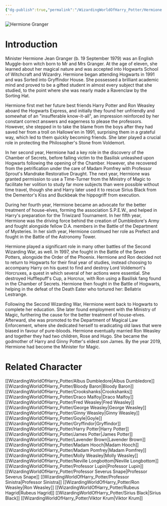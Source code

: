 ```yaml
---
{"dg-publish":true,"permalink":"/WizardingWorldOfHarry_Potter/Hermione Granger/","dgPassFrontmatter":true,"created":"","updated":""}
---
```


![Hermione Granger](http://rxbg5ysja.bkt.gdipper.com/Hermione_Granger.png)
# Introduction
Minister Hermione Jean Granger (b. 19 September 1979) was an English Muggle-born witch born to Mr and Mrs Granger. At the age of eleven, she learned about her magical nature and was accepted into Hogwarts School of Witchcraft and Wizardry. Hermione began attending Hogwarts in 1991 and was Sorted into Gryffindor House. She possessed a brilliant academic mind and proved to be a gifted student in almost every subject that she studied, to the point where she was nearly made a Ravenclaw by the Sorting Hat. 

Hermione first met her future best friends Harry Potter and Ron Weasley aboard the Hogwarts Express, and initially they found her unfriendly and somewhat of an "insufferable know-it-all",  an impression reinforced by her constant correct answers and eagerness to please the professors. However, she stepped in to take the blame from the boys after they had saved her from a troll on Hallowe'en in 1991, surprising them in a grateful way, which led to them quickly becoming friends. She later played a crucial role in protecting the Philosopher's Stone from Voldemort.   

In her second year, Hermione had a key role in the discovery of the Chamber of Secrets, before falling victim to the Basilisk unleashed upon Hogwarts following the opening of the Chamber. However, she recovered from the petrification under the care of Madam Pomfrey with Professor Sprout's Mandrake Restorative Draught. The next year, Hermione was granted permission to use a Time-Turner from the Ministry of Magic to facilitate her volition to study far more subjects than were possible without time travel, though she and Harry later used it to rescue Sirius Black from the Dementor's Kiss and Buckbeak the hippogriff from execution.     

During her fourth year, Hermione became an advocate for the better treatment of house-elves, forming the association S.P.E.W., and helped in Harry's preparation for the Triwizard Tournament. In her fifth year, Hermione was the driving force behind the creation of Dumbledore's Army and fought alongside fellow D.A. members in the Battle of the Department of Mysteries. In her sixth year, Hermione continued her role as Prefect and fought in the Battle of the Astronomy Tower.    

Hermione played a significant role in many other battles of the Second Wizarding War, as well. In 1997, she fought in the Battle of the Seven Potters, alongside the Order of the Phoenix. Hermione and Ron decided not to return to Hogwarts for their final year of studies, instead choosing to accompany Harry on his quest to find and destroy Lord Voldemort's Horcruxes, a quest in which several of her actions were essential. She destroyed Hufflepuff's Cup, a Horcrux, with Ron using a Basilisk fang found in the Chamber of Secrets. Hermione then fought in the Battle of Hogwarts, helping in the defeat of the Death Eater who tortured her: Bellatrix Lestrange.  

Following the Second Wizarding War, Hermione went back to Hogwarts to complete her education. She later found employment with the Ministry of Magic, furthering the cause for the better treatment of house-elves. Afterward, she was promoted to the Department of Magical Law Enforcement, where she dedicated herself to eradicating old laws that were biased in favour of pure-bloods. Hermione eventually married Ron Weasley and together they had two children, Rose and Hugo. She became the godmother of Harry and Ginny Potter's eldest son James. By the year 2019, Hermione had become the Minister for Magic.

# Related Character
[[WizardingWorldOfHarry_Potter/Albus Dumbledore\|Albus Dumbledore]]
[[WizardingWorldOfHarry_Potter/Bloody Baron\|Bloody Baron]]
[[WizardingWorldOfHarry_Potter/Crookshanks\|Crookshanks]]
[[WizardingWorldOfHarry_Potter/Draco Malfoy\|Draco Malfoy]]
[[WizardingWorldOfHarry_Potter/Fred Weasley\|Fred Weasley]]
[[WizardingWorldOfHarry_Potter/George Weasley\|George Weasley]]
[[WizardingWorldOfHarry_Potter/Ginny Weasley\|Ginny Weasley]]
[[WizardingWorldOfHarry_Potter/Goyle\|Goyle]]
[[WizardingWorldOfHarry_Potter/Gryffindor\|Gryffindor]]
[[WizardingWorldOfHarry_Potter/Harry Potter\|Harry Potter]]
[[WizardingWorldOfHarry_Potter/James Potter\|James Potter]]
[[WizardingWorldOfHarry_Potter/Lavender Brown\|Lavender Brown]]
[[WizardingWorldOfHarry_Potter/Madam Hooch\|Madam Hooch]]
[[WizardingWorldOfHarry_Potter/Madam Pomfrey\|Madam Pomfrey]]
[[WizardingWorldOfHarry_Potter/Molly Weasley\|Molly Weasley]]
[[WizardingWorldOfHarry_Potter/Neville Longbottom\|Neville Longbottom]]
[[WizardingWorldOfHarry_Potter/Professor Lupin\|Professor Lupin]]
[[WizardingWorldOfHarry_Potter/Professor Severus Snape\|Professor Severus Snape]]
[[WizardingWorldOfHarry_Potter/Professor Sinistra\|Professor Sinistra]]
[[WizardingWorldOfHarry_Potter/Ron Weasley\|Ron Weasley]]
[[WizardingWorldOfHarry_Potter/Rubeus Hagrid\|Rubeus Hagrid]]
[[WizardingWorldOfHarry_Potter/Sirius Black\|Sirius Black]]
[[WizardingWorldOfHarry_Potter/Viktor Krum\|Viktor Krum]]
